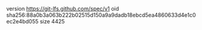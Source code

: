version https://git-lfs.github.com/spec/v1
oid sha256:88a0b3a063b222b02515d150a9a9dadb18ebcd5ea4860633d4e1c0ec2e4bd055
size 4425
